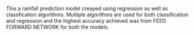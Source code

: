 This a rainfall prediction model creayed using regression as well as classfication algorithms. Multiple algorithms are used for both classification and regression and the highest accuracy 
achieved was from FEED FORWARD NETWORK for both the models.

